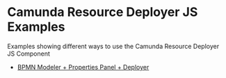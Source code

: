 # Camunda Resource Deployer JS Examples

Examples showing different ways to use the Camunda Resource Deployer JS Component

* [BPMN Modeler + Properties Panel + Deployer](/bpmn-modeler)

